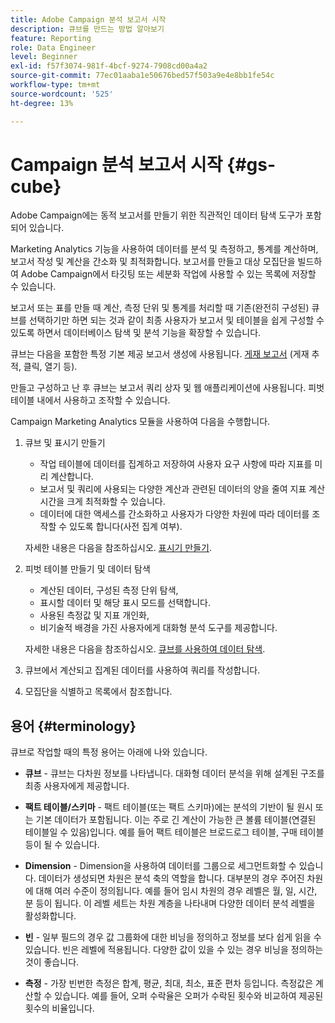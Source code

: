 ```yaml
---
title: Adobe Campaign 분석 보고서 시작
description: 큐브를 만드는 방법 알아보기
feature: Reporting
role: Data Engineer
level: Beginner
exl-id: f57f3074-981f-4bcf-9274-7908cd00a4a2
source-git-commit: 77ec01aaba1e50676bed57f503a9e4e8bb1fe54c
workflow-type: tm+mt
source-wordcount: '525'
ht-degree: 13%

---
```


# Campaign 분석 보고서 시작 {#gs-cube}

Adobe Campaign에는 동적 보고서를 만들기 위한 직관적인 데이터 탐색 도구가 포함되어 있습니다.

Marketing Analytics 기능을 사용하여 데이터를 분석 및 측정하고, 통계를 계산하며, 보고서 작성 및 계산을 간소화 및 최적화합니다. 보고서를 만들고 대상 모집단을 빌드하여 Adobe Campaign에서 타깃팅 또는 세분화 작업에 사용할 수 있는 목록에 저장할 수 있습니다.

보고서 또는 표를 만들 때 계산, 측정 단위 및 통계를 처리할 때 기존(완전히 구성된) 큐브를 선택하기만 하면 되는 것과 같이 최종 사용자가 보고서 및 테이블을 쉽게 구성할 수 있도록 하면서 데이터베이스 탐색 및 분석 기능을 확장할 수 있습니다. 

큐브는 다음을 포함한 특정 기본 제공 보고서 생성에 사용됩니다. [게재 보고서](delivery-reports.md) (게재 추적, 클릭, 열기 등).

만들고 구성하고 난 후 큐브는 보고서 쿼리 상자 및 웹 애플리케이션에 사용됩니다. 피벗 테이블 내에서 사용하고 조작할 수 있습니다.

Campaign Marketing Analytics 모듈을 사용하여 다음을 수행합니다.

1. 큐브 및 표시기 만들기

   * 작업 테이블에 데이터를 집계하고 저장하여 사용자 요구 사항에 따라 지표를 미리 계산합니다.
   * 보고서 및 쿼리에 사용되는 다양한 계산과 관련된 데이터의 양을 줄여 지표 계산 시간을 크게 최적화할 수 있습니다.
   * 데이터에 대한 액세스를 간소화하고 사용자가 다양한 차원에 따라 데이터를 조작할 수 있도록 합니다(사전 집계 여부).

   자세한 내용은 다음을 참조하십시오. [표시기 만들기](cube-indicators.md).

1. 피벗 테이블 만들기 및 데이터 탐색

   * 계산된 데이터, 구성된 측정 단위 탐색,
   * 표시할 데이터 및 해당 표시 모드를 선택합니다.
   * 사용된 측정값 및 지표 개인화,
   * 비기술적 배경을 가진 사용자에게 대화형 분석 도구를 제공합니다.

   자세한 내용은 다음을 참조하십시오. [큐브를 사용하여 데이터 탐색](cube-tables.md).

1. 큐브에서 계산되고 집계된 데이터를 사용하여 쿼리를 작성합니다.
1. 모집단을 식별하고 목록에서 참조합니다.

## 용어 {#terminology}

큐브로 작업할 때의 특정 용어는 아래에 나와 있습니다.

* **큐브** - 큐브는 다차원 정보를 나타냅니다. 대화형 데이터 분석을 위해 설계된 구조를 최종 사용자에게 제공합니다.

* **팩트 테이블/스키마** - 팩트 테이블(또는 팩트 스키마)에는 분석의 기반이 될 원시 또는 기본 데이터가 포함됩니다. 이는 주로 긴 계산이 가능한 큰 볼륨 테이블(연결된 테이블일 수 있음)입니다. 예를 들어 팩트 테이블은 브로드로그 테이블, 구매 테이블 등이 될 수 있습니다.

* **Dimension** - Dimension을 사용하여 데이터를 그룹으로 세그먼트화할 수 있습니다. 데이터가 생성되면 차원은 분석 축의 역할을 합니다. 대부분의 경우 주어진 차원에 대해 여러 수준이 정의됩니다. 예를 들어 임시 차원의 경우 레벨은 월, 일, 시간, 분 등이 됩니다. 이 레벨 세트는 차원 계층을 나타내며 다양한 데이터 분석 레벨을 활성화합니다.

* **빈** - 일부 필드의 경우 값 그룹화에 대한 비닝을 정의하고 정보를 보다 쉽게 읽을 수 있습니다. 빈은 레벨에 적용됩니다. 다양한 값이 있을 수 있는 경우 비닝을 정의하는 것이 좋습니다.

* **측정** - 가장 빈번한 측정은 합계, 평균, 최대, 최소, 표준 편차 등입니다. 측정값은 계산할 수 있습니다. 예를 들어, 오퍼 수락율은 오퍼가 수락된 횟수와 비교하여 제공된 횟수의 비율입니다.

